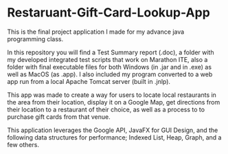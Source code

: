 # Restaruant-Gift-Card-Lookup-App
This is the final project application I made for my advance java programming class.

In this repository you will find a Test Summary report (.doc), a folder with my developed integrated test scripts that work on Marathon ITE, also a folder with final executable files for both Windows (in .jar and in .exe) as well as MacOS (as .app). I also included my program converted to a web app run from a local Apache Tomcat server (built in .jnlp).

This app was made to create a way for users to locate local restaurants in the area from their location, display it on a Google Map, get directions from their location to a restaurant of their choice, as well as a process to to purchase gift cards from that venue.

This application leverages the Google API, JavaFX for GUI Design, and the following data structures for performance; Indexed List, Heap, Graph, and a few others.
